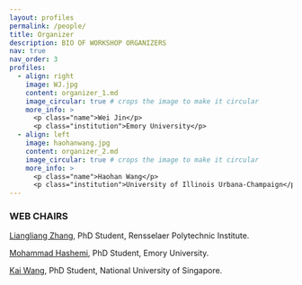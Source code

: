```yaml
---
layout: profiles
permalink: /people/
title: Organizer
description: BIO OF WORKSHOP ORGANIZERS
nav: true
nav_order: 3
profiles:
  - align: right
    image: WJ.jpg
    content: organizer_1.md
    image_circular: true # crops the image to make it circular
    more_info: >
      <p class="name">Wei Jin</p>
      <p class="institution">Emory University</p>
  - align: left
    image: haohanwang.jpg
    content: organizer_2.md
    image_circular: true # crops the image to make it circular
    more_info: >
      <p class="name">Haohan Wang</p>
      <p class="institution">University of Illinois Urbana-Champaign</p>
---
```


### WEB CHAIRS

[Liangliang Zhang](https://liangliang6v6.github.io/), PhD Student, Rensselaer Polytechnic Institute.

[Mohammad Hashemi](https://mohammadhashemii.github.io/), PhD Student, Emory University.

[Kai Wang](http://kaiwang960112.github.io), PhD Student, National University of Singapore.
